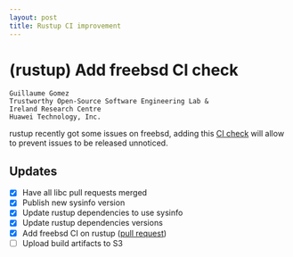 ```yaml
---
layout: post
title: Rustup CI improvement
---
```


# (rustup) Add freebsd CI check

```
Guillaume Gomez
Trustworthy Open-Source Software Engineering Lab &
Ireland Research Centre
Huawei Technology, Inc.
```

rustup recently got some issues on freebsd, adding this [CI check](https://github.com/rust-lang/rustup/pull/2783) will allow to prevent issues to be released unnoticed.

## Updates

 - [x] Have all libc pull requests merged
 - [x] Publish new sysinfo version
 - [x] Update rustup dependencies to use sysinfo
 - [x] Update rustup dependencies versions
 - [x] Add freebsd CI on rustup ([pull request](https://github.com/rust-lang/rustup/pull/2955))
 - [ ] Upload build artifacts to S3
